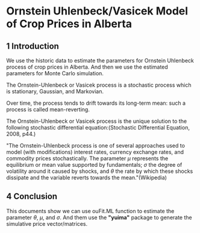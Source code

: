 Ornstein Uhlenbeck/Vasicek Model of Crop Prices in Alberta 
========================================================


## 1 Introduction

We use the historic data to estimate the parameters for Ornstein Uhlenbeck process of crop prices in Alberta. And then we use the estimated parameters for Monte Carlo simulation.

The Ornstein-Uhlenbeck or Vasicek process is a stochastic process which is stationary, Gaussian, and Markovian. 

Over time, the process tends to drift towards its long-term mean: such a process is called mean-reverting.

The Ornstein-Uhlenbeck or Vasicek process is the unique solution to the following stochastic differential equation:(Stochastic Differential Equation, 2008, p44.)


"The Ornstein-Uhlenbeck process is one of several approaches used to model (with modifications) interest rates, currency exchange rates, and commodity prices stochastically. The parameter $\mu$ represents the equilibrium or mean value supported by fundamentals; $\sigma$ the degree of volatility around it caused by shocks, and $\theta$ the rate by which these shocks dissipate and the variable reverts towards the mean."(Wikipedia)



## 4  Conclusion

This documents show we can use ouFit.ML function to estimate the parameter $\theta$, $\mu$, and $\sigma$.
And them use the **"yuima"** package to generate the simulative price vector/matrices. 

